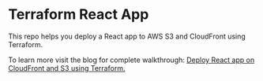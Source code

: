# Terraform React App

This repo helps you deploy a React app to AWS S3 and CloudFront using Terraform.

To learn more visit the blog for complete walkthrough: [Deploy React app on CloudFront and S3 using Terraform.](https://blog.everestek.com/deploy-frontend-apps-to-aws-s3-using-terraform)
